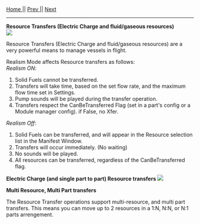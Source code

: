 [Home ](https://github.com/PapaJoesSoup/ShipManifest/wiki)|| [Prev ](https://github.com/PapaJoesSoup/ShipManifest/wiki/2.1---Crew-Transfers)|| [Next](https://github.com/PapaJoesSoup/ShipManifest/wiki/2.3---Resource-Transfers)
***
**Resource Transfers (Electric Charge and fluid/gaseous resources)**  
![](http://i.imgur.com/nbudphN.png)

Resource Transfers (Electric Charge and fluid/gaseous resources) are a very powerful means to manage vessels in flight.

Realism Mode affects Resource transfers as follows:  
_Realism ON_:
1. Solid Fuels cannot be transferred.
2. Transfers will take time, based on the set flow rate, and the maximum flow time set in Settings.
3. Pump sounds will be played during the transfer operation.
4. Transfers respect the CanBeTransferred Flag (set in a part's config or a Module manager config).  if False, no Xfer.

_Realism Off_:  
1. Solid Fuels can be transferred, and will appear in the Resource selection list in the Manifest Window.
2. Transfers will occur immediately. (No waiting)
3. No sounds will be played.
4. All resources can be transferred, regardless of the CanBeTransferred flag.

**Electric Charge (and single part to part) Resource transfers**
![](http://i.imgur.com/u3Kw1f1.png)



**Multi Resource, Multi Part transfers**  


The Resource Transfer operations support multi-resource, and multi part transfers.   This means you can move up to 2 resources in a 1:N, N:N, or N:1 parts arrengement.